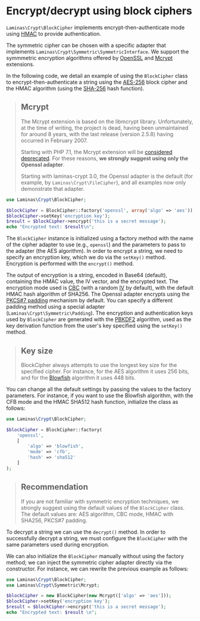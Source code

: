 # Encrypt/decrypt using block ciphers

`Laminas\Crypt\BlockCipher` implements encrypt-then-authenticate mode using
[HMAC](http://en.wikipedia.org/wiki/HMAC) to provide authentication.

The symmetric cipher can be chosen with a specific adapter that implements
`Laminas\Crypt\Symmetric\SymmetricInterface`. We support the symmmetric encryption
algorithms offered by [OpenSSL](http://php.net/manual/en/book.openssl.php) and
[Mcrypt](http://php.net/manual/en/book.mcrypt.php) extensions.

In the following code, we detail an example of using the `BlockCipher` class to
encrypt-then-authenticate a string using the
[AES-256](http://en.wikipedia.org/wiki/Advanced_Encryption_Standard) block cipher
and the HMAC algorithm (using the [SHA-256](http://en.wikipedia.org/wiki/SHA-2)
hash function).


> ## Mcrypt
>
> The Mcrypt extension is based on the libmcrypt library. Unfortunately, at the
> time of writing, the project is dead, having been unmaintained for around 8
> years, with the last release (version 2.5.8) having occurred in February 2007.
> 
> Starting with PHP 7.1, the Mcrypt extension will be
> [considered deprecated](https://wiki.php.net/rfc/mcrypt-viking-funeral).
> For these reasons, **we strongly suggest using only the Openssl adapter**.
> 
> Starting with laminas-crypt 3.0, the Openssl adapter is the default (for example,
> by `Laminas\Crypt\FileCipher`), and all examples now only demonstrate that
> adapter.

```php
use Laminas\Crypt\BlockCipher;

$blockCipher = BlockCipher::factory('openssl', array('algo' => 'aes'));
$blockCipher->setKey('encryption key');
$result = $blockCipher->encrypt('this is a secret message');
echo "Encrypted text: $result\n";
```

The `BlockCipher` instance is initialized using a factory method with the name
of the cipher adapter to use (e.g., `openssl`) and the parameters to pass to the adapter
(the AES algorithm). In order to encrypt a string, we need to specify an
encryption key, which we do via the `setKey()` method. Encryption is performed
with the `encrypt()` method.

The output of encryption is a string, encoded in Base64 (default), containing
the HMAC value, the IV vector, and the encrypted text. The encryption mode used
is [CBC](http://en.wikipedia.org/wiki/Block_cipher_modes_of_operation#Cipher-block_chaining_.28CBC.29)
(with a random [IV](http://en.wikipedia.org/wiki/Initialization_vector) by
default), with the default HMAC hash algorithm of SHA256.  The Openssl adapter
encrypts using the [PKCS\#7 padding](http://en.wikipedia.org/wiki/Padding_%28cryptography%29)
mechanism by default. You can specify a different padding method using a special
adapter (`Laminas\Crypt\Symmetric\Padding`). The encryption and authentication keys
used by `BlockCipher` are generated with the [PBKDF2](http://en.wikipedia.org/wiki/PBKDF2)
algorithm, used as the key derivation function from the user's key specified
using the `setKey()` method.

> ## Key size
>
> BlockCipher always attempts to use the longest key size for the specified
> cipher. For instance, for the AES algorithm it uses 256 bits, and for the
> [Blowfish](http://en.wikipedia.org/wiki/Blowfish_%28cipher%29) algorithm it
> uses 448 bits.

You can change all the default settings by passing the values to the factory
parameters. For instance, if you want to use the Blowfish algorithm, with the
CFB mode and the HMAC SHA512 hash function, initialize the class as follows:

```php
use Laminas\Crypt\BlockCipher;

$blockCipher = BlockCipher::factory(
    'openssl',
    [
        'algo' => 'blowfish',
        'mode' => 'cfb',
        'hash' => 'sha512'
    ]
);
```

> ## Recommendation
>
> If you are not familiar with symmetric encryption techniques, we strongly
> suggest using the default values of the `BlockCipher` class. The default
> values are: AES algorithm, CBC mode, HMAC with SHA256, PKCS\#7 padding.

To decrypt a string we can use the `decrypt()` method. In order to successfully
decrypt a string, we must configure the `BlockCipher` with the same parameters
used during encryption.

We can also initialize the `BlockCipher` manually without using the factory method;
we can inject the symmetric cipher adapter directly via the constructor.
For instance, we can rewrite the previous example as follows:

```php
use Laminas\Crypt\BlockCipher;
use Laminas\Crypt\Symmetric\Mcrypt;

$blockCipher = new BlockCipher(new Mcrypt(['algo' => 'aes']));
$blockCipher->setKey('encryption key');
$result = $blockCipher->encrypt('this is a secret message');
echo "Encrypted text: $result \n";
```
